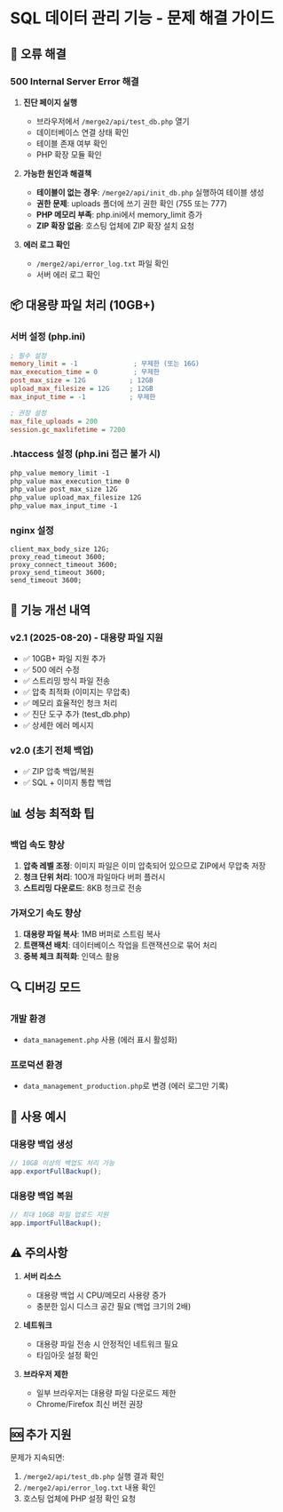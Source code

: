 # SQL 데이터 관리 기능 - 문제 해결 가이드

## 🔧 오류 해결

### 500 Internal Server Error 해결
1. **진단 페이지 실행**
   - 브라우저에서 `/merge2/api/test_db.php` 열기
   - 데이터베이스 연결 상태 확인
   - 테이블 존재 여부 확인
   - PHP 확장 모듈 확인

2. **가능한 원인과 해결책**
   - **테이블이 없는 경우**: `/merge2/api/init_db.php` 실행하여 테이블 생성
   - **권한 문제**: uploads 폴더에 쓰기 권한 확인 (755 또는 777)
   - **PHP 메모리 부족**: php.ini에서 memory_limit 증가
   - **ZIP 확장 없음**: 호스팅 업체에 ZIP 확장 설치 요청

3. **에러 로그 확인**
   - `/merge2/api/error_log.txt` 파일 확인
   - 서버 에러 로그 확인

## 📦 대용량 파일 처리 (10GB+)

### 서버 설정 (php.ini)
```ini
; 필수 설정
memory_limit = -1              ; 무제한 (또는 16G)
max_execution_time = 0         ; 무제한
post_max_size = 12G           ; 12GB
upload_max_filesize = 12G     ; 12GB
max_input_time = -1           ; 무제한

; 권장 설정
max_file_uploads = 200
session.gc_maxlifetime = 7200
```

### .htaccess 설정 (php.ini 접근 불가 시)
```apache
php_value memory_limit -1
php_value max_execution_time 0
php_value post_max_size 12G
php_value upload_max_filesize 12G
php_value max_input_time -1
```

### nginx 설정
```nginx
client_max_body_size 12G;
proxy_read_timeout 3600;
proxy_connect_timeout 3600;
proxy_send_timeout 3600;
send_timeout 3600;
```

## 🚀 기능 개선 내역

### v2.1 (2025-08-20) - 대용량 파일 지원
- ✅ 10GB+ 파일 지원 추가
- ✅ 500 에러 수정
- ✅ 스트리밍 방식 파일 전송
- ✅ 압축 최적화 (이미지는 무압축)
- ✅ 메모리 효율적인 청크 처리
- ✅ 진단 도구 추가 (test_db.php)
- ✅ 상세한 에러 메시지

### v2.0 (초기 전체 백업)
- ✅ ZIP 압축 백업/복원
- ✅ SQL + 이미지 통합 백업

## 📊 성능 최적화 팁

### 백업 속도 향상
1. **압축 레벨 조정**: 이미지 파일은 이미 압축되어 있으므로 ZIP에서 무압축 저장
2. **청크 단위 처리**: 100개 파일마다 버퍼 플러시
3. **스트리밍 다운로드**: 8KB 청크로 전송

### 가져오기 속도 향상
1. **대용량 파일 복사**: 1MB 버퍼로 스트림 복사
2. **트랜잭션 배치**: 데이터베이스 작업을 트랜잭션으로 묶어 처리
3. **중복 체크 최적화**: 인덱스 활용

## 🔍 디버깅 모드

### 개발 환경
- `data_management.php` 사용 (에러 표시 활성화)

### 프로덕션 환경
- `data_management_production.php`로 변경 (에러 로그만 기록)

## 📝 사용 예시

### 대용량 백업 생성
```javascript
// 10GB 이상의 백업도 처리 가능
app.exportFullBackup();
```

### 대용량 백업 복원
```javascript
// 최대 10GB 파일 업로드 지원
app.importFullBackup();
```

## ⚠️ 주의사항

1. **서버 리소스**
   - 대용량 백업 시 CPU/메모리 사용량 증가
   - 충분한 임시 디스크 공간 필요 (백업 크기의 2배)

2. **네트워크**
   - 대용량 파일 전송 시 안정적인 네트워크 필요
   - 타임아웃 설정 확인

3. **브라우저 제한**
   - 일부 브라우저는 대용량 파일 다운로드 제한
   - Chrome/Firefox 최신 버전 권장

## 🆘 추가 지원

문제가 지속되면:
1. `/merge2/api/test_db.php` 실행 결과 확인
2. `/merge2/api/error_log.txt` 내용 확인
3. 호스팅 업체에 PHP 설정 확인 요청